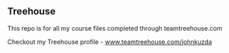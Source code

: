 ## Treehouse

This repo is for all my course files completed through teamtreehouse.com

Checkout my Treehouse profile - www.teamtreehouse.com/johnkuzda